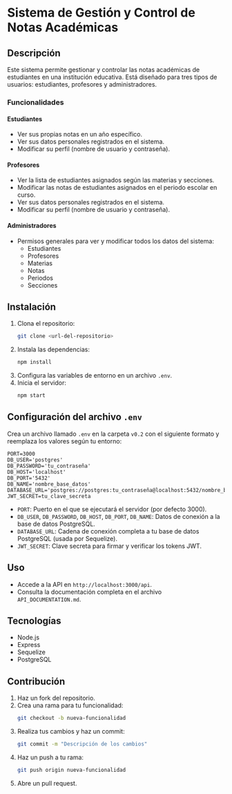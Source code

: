 # Sistema de Gestión y Control de Notas Académicas

## Descripción
Este sistema permite gestionar y controlar las notas académicas de estudiantes en una institución educativa. Está diseñado para tres tipos de usuarios: estudiantes, profesores y administradores.

### Funcionalidades

#### **Estudiantes**
- Ver sus propias notas en un año específico.
- Ver sus datos personales registrados en el sistema.
- Modificar su perfil (nombre de usuario y contraseña).

#### **Profesores**
- Ver la lista de estudiantes asignados según las materias y secciones.
- Modificar las notas de estudiantes asignados en el periodo escolar en curso.
- Ver sus datos personales registrados en el sistema.
- Modificar su perfil (nombre de usuario y contraseña).

#### **Administradores**
- Permisos generales para ver y modificar todos los datos del sistema:
  - Estudiantes
  - Profesores
  - Materias
  - Notas
  - Periodos
  - Secciones

## Instalación
1. Clona el repositorio:
   ```bash
   git clone <url-del-repositorio>
   ```
2. Instala las dependencias:
   ```bash
   npm install
   ```
3. Configura las variables de entorno en un archivo `.env`.
4. Inicia el servidor:
   ```bash
   npm start
   ```

## Configuración del archivo `.env`
Crea un archivo llamado `.env` en la carpeta `v0.2` con el siguiente formato y reemplaza los valores según tu entorno:

```
PORT=3000
DB_USER='postgres'
DB_PASSWORD='tu_contraseña'
DB_HOST='localhost'
DB_PORT='5432'
DB_NAME='nombre_base_datos'
DATABASE_URL='postgres://postgres:tu_contraseña@localhost:5432/nombre_base_datos'
JWT_SECRET=tu_clave_secreta
```

- `PORT`: Puerto en el que se ejecutará el servidor (por defecto 3000).
- `DB_USER`, `DB_PASSWORD`, `DB_HOST`, `DB_PORT`, `DB_NAME`: Datos de conexión a la base de datos PostgreSQL.
- `DATABASE_URL`: Cadena de conexión completa a tu base de datos PostgreSQL (usada por Sequelize).
- `JWT_SECRET`: Clave secreta para firmar y verificar los tokens JWT.

## Uso
- Accede a la API en `http://localhost:3000/api`.
- Consulta la documentación completa en el archivo `API_DOCUMENTATION.md`.

## Tecnologías
- Node.js
- Express
- Sequelize
- PostgreSQL

## Contribución
1. Haz un fork del repositorio.
2. Crea una rama para tu funcionalidad:
   ```bash
   git checkout -b nueva-funcionalidad
   ```
3. Realiza tus cambios y haz un commit:
   ```bash
   git commit -m "Descripción de los cambios"
   ```
4. Haz un push a tu rama:
   ```bash
   git push origin nueva-funcionalidad
   ```
5. Abre un pull request.
